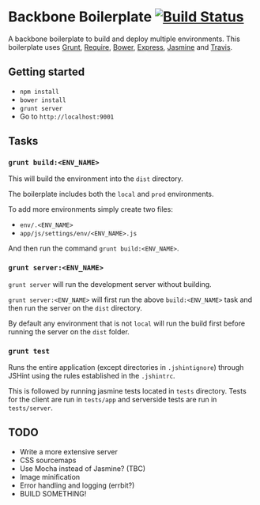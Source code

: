 # Backbone Boilerplate [![Build Status](https://travis-ci.org/mderrick/backbone-boilerplate.svg?branch=master)](https://travis-ci.org/mderrick/backbone-boilerplate)

A backbone boilerplate to build and deploy multiple environments. This boilerplate
uses [Grunt](http://gruntjs.com/), [Require](http://requirejs.org/), 
[Bower](http://bower.io/), [Express](http://expressjs.com/), 
[Jasmine](http://jasmine.github.io/) and [Travis](https://travis-ci.org/).

## Getting started

- `npm install`
- `bower install`
- `grunt server`
- Go to `http://localhost:9001`

## Tasks

### `grunt build:<ENV_NAME>`

This will build the environment into the `dist` directory.

The boilerplate includes both the `local` and `prod` environments.

To add more environments simply create two files:
- `env/.<ENV_NAME>`
- `app/js/settings/env/<ENV_NAME>.js`

And then run the command `grunt build:<ENV_NAME>`.


### `grunt server:<ENV_NAME>`

`grunt server` will run the development server without building.

`grunt server:<ENV_NAME>` will first run the above `build:<ENV_NAME>` task and 
then run the server on the `dist` directory.

By default any environment that is not `local` will run the build first before
running the server on the `dist` folder.


### `grunt test`

Runs the entire application (except directories in `.jshintignore`) through 
JSHint using the rules established in the `.jshintrc`.

This is followed by running jasmine tests located in `tests` directory. Tests 
for the client are run in `tests/app` and serverside tests are run in 
`tests/server`.

## TODO
- Write a more extensive server
- CSS sourcemaps
- Use Mocha instead of Jasmine? (TBC)
- Image minification
- Error handling and logging (errbit?)
- BUILD SOMETHING!